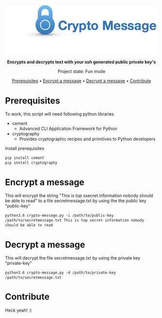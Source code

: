 
<h1 align="center">
  <br>
  <img align="center"
     title="Size Limit logo" src="./crypto-message-logo.png">

</h1>


     
<p align="center">
<b>Encrypts and decrypts text with your ssh generated public private key's</b>
</p> 
<p align="center">
  Project state: Fun mode
</p>
<p align="center">
  <a href="#Prerequisites">Prerequisites</a> •
  <a href="#Encrypt-a-message">Encrypt a message</a> •
  <a href="#Decrypt-a-message">Decrypt a message</a> •
  <a href="#Contribute">Contribute</a>
</p>

# Prerequisites

To work, this script will need following python libraries

- cement
  - Advanced CLI Application Framework for Python
- cryptography
  - Provides cryptographic recipes and primitives to Python developers

Install prerequisites

~~~
pip install cement
pip install cryptography
~~~

# Encrypt a message

This will encrypt the string "This is top ssecret information nobody should be able to read" to a file secretmessage.txt by using the the public key "public-key"

~~~
python3.6 crypto-message.py -i /path/to/public-key /path/to/secretmessage.txt This is top secret information nobody should be able to read
~~~

# Decrypt a message

This will decrypt the file secretmessage.txt by using the private key "private-key"

~~~
python3.6 crypto-message.py -d /path/to/private-key /path/to/secretmessage.txt 
~~~

# Contribute

Heck yeah! :)
